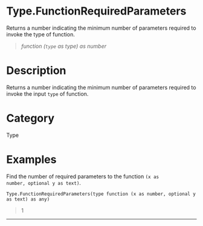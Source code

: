 # Type.FunctionRequiredParameters
Returns a number indicating the minimum number of parameters required to invoke the type of function.
> _function (<code>type</code> as type) as number_

# Description 
Returns a number indicating the minimum number of parameters required to invoke the input <code>type</code> of function.
# Category 
Type
# Examples 
Find the number of required parameters to the function <code>(x as number, optional y as text)</code>.
```
Type.FunctionRequiredParameters(type function (x as number, optional y as text) as any)
```
> 1
***
